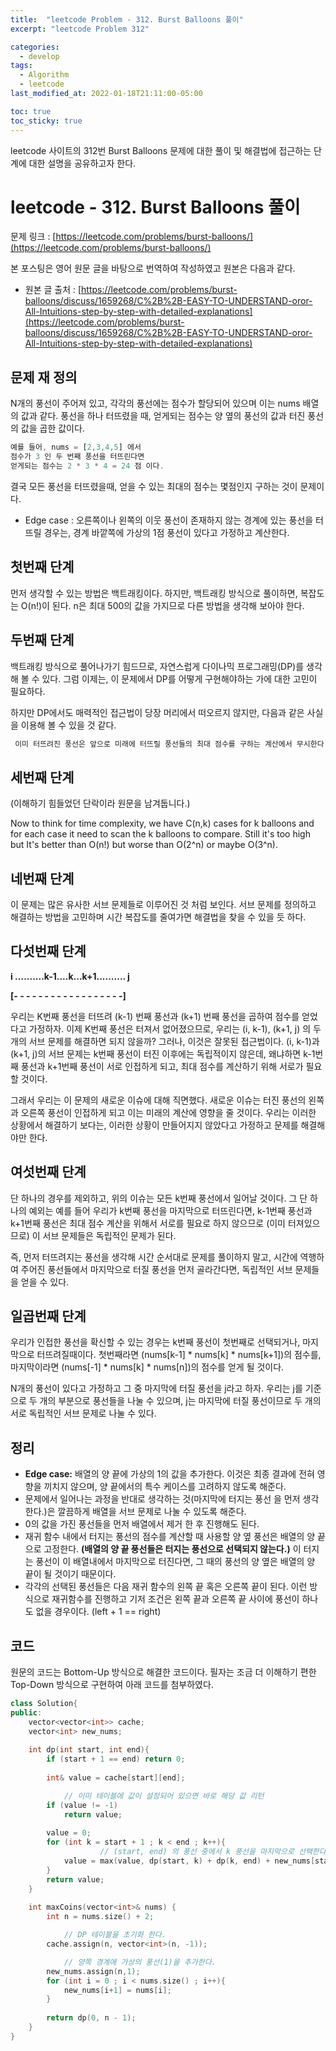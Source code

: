 ```yaml
---
title:  "leetcode Problem - 312. Burst Balloons 풀이"
excerpt: "leetcode Problem 312"

categories:
  - develop
tags:
  - Algorithm
  - leetcode
last_modified_at: 2022-01-18T21:11:00-05:00

toc: true
toc_sticky: true
---
```


leetcode 사이트의 312번 Burst Balloons 문제에 대한 풀이 및 해결법에 접근하는 단계에 대한 설명을 공유하고자 한다.

# leetcode - 312. Burst Balloons 풀이

문제 링크 : [https://leetcode.com/problems/burst-balloons/](https://leetcode.com/problems/burst-balloons/)

본 포스팅은 영어 원문 글을 바탕으로 번역하여 작성하였고 원본은 다음과 같다. 

- 원본 글 출처 : [https://leetcode.com/problems/burst-balloons/discuss/1659268/C%2B%2B-EASY-TO-UNDERSTAND-oror-All-Intuitions-step-by-step-with-detailed-explanations](https://leetcode.com/problems/burst-balloons/discuss/1659268/C%2B%2B-EASY-TO-UNDERSTAND-oror-All-Intuitions-step-by-step-with-detailed-explanations)

## 문제 재 정의

N개의 풍선이 주어져 있고, 각각의 풍선에는 점수가 할당되어 있으며 이는 nums 배열의 값과 같다. 풍선을 하나 터뜨렸을 때, 얻게되는 점수는 양 옆의 풍선의 값과 터진 풍선의 값을 곱한 값이다. 

```jsx
예를 들어, nums = [2,3,4,5] 에서
점수가 3 인 두 번째 풍선을 터뜨린다면
얻게되는 점수는 2 * 3 * 4 = 24 점 이다.
```

결국 모든 풍선을 터뜨렸을때, 얻을 수 있는 최대의 점수는 몇점인지 구하는 것이 문제이다.

- Edge case : 오른쪽이나 왼쪽의 이웃 풍선이 존재하지 않는 경계에 있는 풍선을 터뜨릴 경우는, 경계 바깥쪽에 가상의 1점 풍선이 있다고 가정하고 계산한다.

## 첫번째 단계

먼저 생각할 수 있는 방법은 백트래킹이다. 하지만, 백트래킹 방식으로 풀이하면, 복잡도는 O(n!)이 된다. n은 최대 500의 값을 가지므로 다른 방법을 생각해 보아야 한다.

## 두번째 단계

백트래킹 방식으로 풀어나가기 힘드므로, 자연스럽게 다이나믹 프로그래밍(DP)를 생각해 볼 수 있다. 그럼 이제는, 이 문제에서 DP를 어떻게 구현해야하는 가에 대한 고민이 필요하다. 

하지만 DP에서도 매력적인 접근법이 당장 머리에서 떠오르지 않지만, 다음과 같은 사실을 이용해 볼 수 있을 것 같다.

```cpp
 이미 터뜨려진 풍선은 앞으로 미래에 터뜨릴 풍선들의 최대 점수를 구하는 계산에서 무시한다.
```

## 세번째 단계

(이해하기 힘들었던 단락이라 원문을 남겨둡니다.)

Now to think for time complexity, we have C(n,k) cases for k balloons and for each case it need to scan the k balloons to compare. Still it's too high but It's better than O(n!) but worse than O(2^n) or maybe O(3^n).

## 네번째 단계

이 문제는 많은 유사한 서브 문제들로 이루어진 것 처럼 보인다. 서브 문제를 정의하고 해결하는 방법을 고민하며 시간 복잡도를 줄여가면 해결법을 찾을 수 있을 듯 하다.

## 다섯번째 단계

**i ..........k-1....k...k+1.......... j**

**[- - - - - - - - - - - - - - - - - -]**

우리는 K번째 풍선을 터뜨려 (k-1) 번째 풍선과 (k+1) 번째 풍선을 곱하여 점수를 얻었다고 가정하자. 이제 K번째 풍선은 터져서 없어졌으므로, 우리는 (i, k-1), (k+1, j) 의 두 개의 서브 문제를 해결하면 되지 않을까? 그러나, 이것은 잘못된 접근법이다. (i, k-1)과 (k+1, j)의 서브 문제는 k번째 풍선이 터진 이후에는 독립적이지 않은데, 왜냐하면 k-1번째 풍선과 k+1번째 풍선이 서로 인접하게 되고, 최대 점수를 계산하기 위해 서로가 필요할 것이다.

그래서 우리는 이 문제의 새로운 이슈에 대해 직면했다. 새로운 이슈는 터진 풍선의 왼쪽과 오른쪽 풍선이 인접하게 되고 이는 미래의 계산에 영향을 줄 것이다. 우리는 이러한 상황에서 해결하기 보다는, 이러한 상황이 만들어지지 않았다고 가정하고 문제를 해결해야만 한다.

## 여섯번째 단계

단 하나의 경우를 제외하고, 위의 이슈는 모든 k번째 풍선에서 일어날 것이다.  그 단 하나의 예외는 예를 들어 우리가 k번째 풍선을 마지막으로 터뜨린다면, k-1번째 풍선과 k+1번째 풍선은 최대 점수 계산을 위해서 서로를 필요로 하지 않으므로 (이미 터져있으므로) 이 서브 문제들은 독립적인 문제가 된다.

즉, 먼저 터뜨려지는 풍선을 생각해 시간 순서대로 문제를 풀이하지 말고, 시간에 역행하여 주어진 풍선들에서 마지막으로 터질 풍선을 먼저 골라간다면, 독립적인 서브 문제들을 얻을 수 있다.

## 일곱번째 단계

우리가 인접한 풍선을 확신할 수 있는 경우는 k번째 풍선이 첫번째로 선택되거나, 마지막으로 터뜨려질때이다. 첫번째라면 (nums[k-1] * nums[k] * nums[k+1])의 점수를, 마지막이라면 (nums[-1] * nums[k] * nums[n])의 점수를 얻게 될 것이다.

N개의 풍선이 있다고 가정하고 그 중 마지막에 터질 풍선을 j라고 하자. 우리는 j를 기준으로 두 개의 부분으로 풍선들을 나눌 수 있으며, j는 마지막에 터질 풍선이므로 두 개의 서로 독립적인 서브 문제로 나눌 수 있다.

## 정리

- **Edge case:** 배열의 양 끝에 가상의 1의 값을 추가한다. 이것은 최종 결과에 전혀 영향을 끼치지 않으며, 양 끝에서의 특수 케이스를 고려하지 않도록 해준다.
- 문제에서 일어나는 과정을 반대로 생각하는 것(마지막에 터지는 풍선 을 먼저 생각한다.)은 깔끔하게 배열을 서브 문제로 나눌 수 있도록 해준다.
- 0의 값을 가진 풍선들을 먼저 배열에서 제거 한 후 진행해도 된다.
- 재귀 함수 내에서 터지는 풍선의 점수를 계산할 때 사용할 양 옆 풍선은 배열의 양 끝으로 고정한다. **(배열의 양 끝 풍선들은 터지는 풍선으로 선택되지 않는다.)** 이 터지는 풍선이 이 배열내에서 마지막으로 터진다면, 그 때의 풍선의 양 옆은 배열의 양 끝이 될 것이기 때문이다.
- 각각의 선택된 풍선들은 다음 재귀 함수의 왼쪽 끝 혹은 오른쪽 끝이 된다. 이런 방식으로 재귀함수를 진행하고 기저 조건은 왼쪽 끝과 오른쪽 끝 사이에 풍선이 하나도 없을 경우이다. (left + 1 == right)

## 코드

원문의 코드는 Bottom-Up 방식으로 해결한 코드이다. 필자는 조금 더 이해하기 편한 Top-Down 방식으로 구현하여 아래 코드를 첨부하였다. 

```cpp
class Solution{
public:
	vector<vector<int>> cache;
	vector<int> new_nums;
	
	int dp(int start, int end){
	    if (start + 1 == end) return 0;
	
	    int& value = cache[start][end];

			// 이미 테이블에 값이 설정되어 있으면 바로 해당 값 리턴
	    if (value != -1)
	        return value;
	
	    value = 0;
	    for (int k = start + 1 ; k < end ; k++){
					// (start, end) 의 풍선 중에서 k 풍선을 마지막으로 선택한다.
	        value = max(value, dp(start, k) + dp(k, end) + new_nums[start] * new_nums[k] * new_nums[end]);
	    }
	    return value;
	}
	
	int maxCoins(vector<int>& nums) {
	    int n = nums.size() + 2;

			// DP 테이블을 초기화 한다.
	    cache.assign(n, vector<int>(n, -1));

			// 양쪽 경계에 가상의 풍선(1)을 추가한다.
	    new_nums.assign(n,1);
	    for (int i = 0 ; i < nums.size() ; i++){
	        new_nums[i+1] = nums[i];
	    }
	
	    return dp(0, n - 1);
	}
}
```